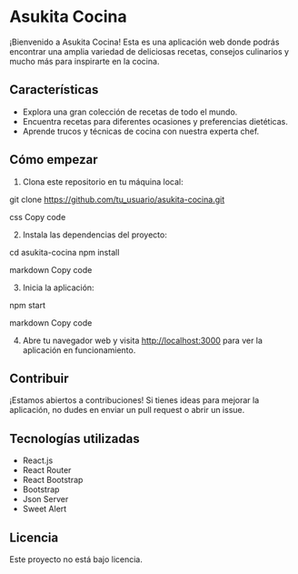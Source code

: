 # Asukita Cocina

¡Bienvenido a Asukita Cocina! Esta es una aplicación web donde podrás encontrar una amplia variedad de deliciosas recetas, consejos culinarios y mucho más para inspirarte en la cocina.

## Características

- Explora una gran colección de recetas de todo el mundo.
- Encuentra recetas para diferentes ocasiones y preferencias dietéticas.
- Aprende trucos y técnicas de cocina con nuestra experta chef.

## Cómo empezar

1. Clona este repositorio en tu máquina local:

git clone https://github.com/tu_usuario/asukita-cocina.git

css
Copy code

2. Instala las dependencias del proyecto:

cd asukita-cocina
npm install

markdown
Copy code

3. Inicia la aplicación:

npm start

markdown
Copy code

4. Abre tu navegador web y visita [http://localhost:3000](http://localhost:3000) para ver la aplicación en funcionamiento.

## Contribuir

¡Estamos abiertos a contribuciones! Si tienes ideas para mejorar la aplicación, no dudes en enviar un pull request o abrir un issue.

## Tecnologías utilizadas

- React.js
- React Router
- React Bootstrap
- Bootstrap
- Json Server
- Sweet Alert

## Licencia

Este proyecto no está bajo licencia.
